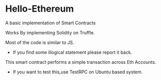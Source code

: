 # Hello-Ethereum
A basic implementation of Smart Contracts

Works By implementing Solidity on Truffle.

Most of the code is similar to JS.

* If you find some illogical statement please report it back.

This smart contract performs a simple transaction across Eth Accounts.


* If you want to test this,use TestRPC on Ubuntu based system.
